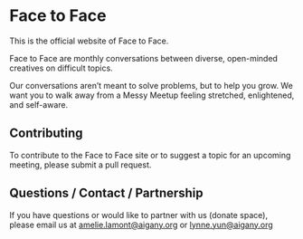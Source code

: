 # Face to Face

This is the official website of Face to Face.

Face to Face are monthly conversations between diverse, open-minded creatives on difficult topics.

Our conversations aren’t meant to solve problems, but to help you grow. We want
you to walk away from a Messy Meetup feeling stretched, enlightened, and
self-aware.

## Contributing

To contribute to the Face to Face site or to suggest a topic for an upcoming
meeting, please submit a pull request.

## Questions / Contact / Partnership

If you have questions or would like to partner with us (donate space), please
email us at amelie.lamont@aigany.org or lynne.yun@aigany.org
